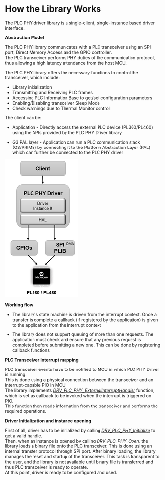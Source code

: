 # How the Library Works

The PLC PHY driver library is a single-client, single-instance based driver interface.

<b>Abstraction Model</b>

The PLC PHY library communicates with a PLC transceiver using an SPI port, Direct Memory Access and the GPIO controller.  
The PLC transceiver performs PHY duties of the communication protocol, thus allowing a high latency attendance from the host MCU.

The PLC PHY library offers the necessary functions to control the transceiver, which include:
- Library initialization
- Transmitting and Receiving PLC frames
- Accessing PLC Information Base to get/set configuration parameters
- Enabling/Disabling transceiver Sleep Mode
- Check warnings due to Thermal Monitor control

The client can be:
- Application - Directly access the external PLC device (PL360/PL460) using the APIs provided by the PLC PHY Driver library

- G3 PAL layer - Application can run a PLC communication stack (G3/PRIME) by connecting it to the Platform Abstraction Layer (PAL) which can further be connected to the PLC PHY driver

![PLC_PHY_Library_works](GUID-8B02A7C8-7F67-41C1-A3C8-0BDAF8D82163-low.png)


<b>Working flow</b>

- The library's state machine is driven from the interrupt context. Once a transfer is complete a callback (if registered by the application) is given to the application from the interrupt context

- The library does not support queuing of more than one requests. The application must check and ensure that any previous request is completed before submitting a new one. This can be done by registering callback functions

**PLC Transceiver Interrupt mapping**

PLC transceiver events have to be notified to MCU in which PLC PHY Driver is running.  
This is done using a physical connection between the transceiver and an interrupt-capable PIO in MCU.  
The library implements [*DRV_PLC_PHY_ExternalInterruptHandler*](GUID-CAC25733-1D0F-44AE-84B4-82D140523B79.html) function, which is set as callback to be invoked when the interrupt is triggered on PIO.  
This function then reads information from the transceiver and performs the required operations.

**Driver Initialization and instance opening**

First of all, driver has to be initialized by calling [*DRV_PLC_PHY_Initialize*](GUID-3FE78AB9-5672-4748-BEEE-ADD364C8774A.html) to get a valid handle.  
Then, when an instance is opened by calling [*DRV_PLC_PHY_Open*](GUID-CC7037AE-6A1F-4EAF-894A-9588EEF3BEAD.html), the library loads a binary file onto the PLC transceiver. This is done using an internal transfer protocol through SPI port. After binary loading, the library manages the reset and startup of the transceiver. This task is transparent to the user, and the library is not available until binary file is transferred and thus PLC transceiver is ready to operate.  
At this point, driver is ready to be configured and used.
